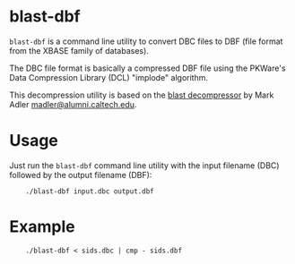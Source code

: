 blast-dbf
=========

`blast-dbf` is a command line utility to convert DBC files to DBF (file format from the XBASE family of databases).

The DBC file format is basically a compressed DBF file using the PKWare's Data Compression Library (DCL) "implode" algorithm.

This decompression utility is based on the [blast decompressor](https://github.com/madler/zlib/tree/master/contrib/blast) by Mark Adler <madler@alumni.caltech.edu>.

Usage
=====

Just run the `blast-dbf` command line utility with the input filename (DBC) followed by the output filename (DBF):

        ./blast-dbf input.dbc output.dbf

Example
=======

        ./blast-dbf < sids.dbc | cmp - sids.dbf
